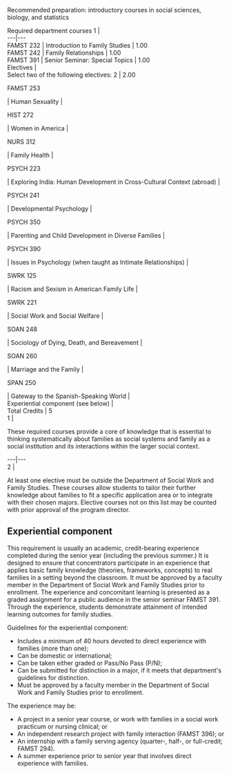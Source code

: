 Recommended preparation: introductory courses in social sciences, biology, and
statistics

Required department courses  1  |  
---|---  
FAMST 232  |  Introduction to Family Studies  |  1.00  
FAMST 242  |  Family Relationships  |  1.00  
FAMST 391  |  Senior Seminar: Special Topics  |  1.00  
Electives  |  
Select two of the following electives:  2  |  2.00  
  
FAMST 253

|  Human Sexuality  |  
  
HIST 272

|  Women in America  |  
  
NURS 312

|  Family Health  |  
  
PSYCH 223

|  Exploring India: Human Development in Cross-Cultural Context (abroad)  |  
  
PSYCH 241

|  Developmental Psychology  |  
  
PSYCH 350

|  Parenting and Child Development in Diverse Families  |  
  
PSYCH 390

|  Issues in Psychology (when taught as Intimate Relationships)  |  
  
SWRK 125

|  Racism and Sexism in American Family Life  |  
  
SWRK 221

|  Social Work and Social Welfare  |  
  
SOAN 248

|  Sociology of Dying, Death, and Bereavement  |  
  
SOAN 260

|  Marriage and the Family  |  
  
SPAN 250

|  Gateway to the Spanish-Speaking World  |  
Experiential component (see below)  |  
Total Credits  |  5  
1  |

These required courses provide a core of knowledge that is essential to
thinking systematically about families as social systems and family as a
social institution and its interactions within the larger social context.  
  
---|---  
2  |

At least one elective must be outside the Department of Social Work and Family
Studies. These courses allow students to tailor their further knowledge about
families to fit a specific application area or to integrate with their chosen
majors. Elective courses not on this list may be counted with prior approval
of the program director.  
  
##  Experiential component

This requirement is usually an academic, credit-bearing experience completed
during the senior year (including the previous summer.) It is designed to
ensure that concentrators participate in an experience that applies basic
family knowledge (theories, frameworks, concepts) to real families in a
setting beyond the classroom. It must be approved by a faculty member in the
Department of Social Work and Family Studies prior to enrollment. The
experience and concomitant learning is presented as a graded assignment for a
public audience in the senior seminar FAMST 391. Through the experience,
students demonstrate attainment of intended learning outcomes for family
studies.

Guidelines for the experiential component:

  * Includes a minimum of 40 hours devoted to direct experience with families (more than one); 
  * Can be domestic or international; 
  * Can be taken either graded or Pass/No Pass (P/N); 
  * Can be submitted for distinction in a major, if it meets that department's guidelines for distinction. 
  * Must be approved by a faculty member in the Department of Social Work and Family Studies prior to enrollment. 

The experience may be:

  * A project in a senior year course, or work with families in a social work practicum or nursing clinical; or 
  * An independent research project with family interaction (FAMST 396); or 
  * An internship with a family serving agency (quarter-, half-, or full-credit; FAMST 294). 
  * A summer experience prior to senior year that involves direct experience with families. 

